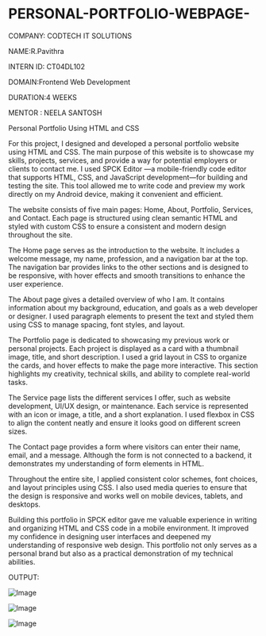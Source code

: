 # PERSONAL-PORTFOLIO-WEBPAGE-

COMPANY: CODTECH IT SOLUTIONS

NAME:R.Pavithra

INTERN ID: CT04DL102

DOMAIN:Frontend Web Development

DURATION:4 WEEKS

MENTOR : NEELA SANTOSH

Personal Portfolio Using HTML and CSS 

For this project, I designed and developed a personal portfolio website using HTML and CSS. The main purpose of this website is to showcase my skills, projects, services, and provide a way for potential employers or clients to contact me. I used SPCK Editor —a mobile-friendly code editor that supports HTML, CSS, and JavaScript development—for building and testing the site. This tool allowed me to write code and preview my work directly on my Android device, making it convenient and efficient.

The website consists of five main pages: Home, About, Portfolio, Services, and Contact. Each page is structured using clean semantic HTML and styled with custom CSS to ensure a consistent and modern design throughout the site.

The Home page serves as the introduction to the website. It includes a welcome message, my name, profession, and a navigation bar at the top. The navigation bar provides links to the other sections and is designed to be responsive, with hover effects and smooth transitions to enhance the user experience.

The About page gives a detailed overview of who I am. It contains information about my background, education, and goals as a web developer or designer. I used paragraph elements to present the text and styled them using CSS to manage spacing, font styles, and layout.

The Portfolio page is dedicated to showcasing my previous work or personal projects. Each project is displayed as a card with a thumbnail image, title, and short description. I used a grid layout in CSS to organize the cards, and hover effects to make the page more interactive. This section highlights my creativity, technical skills, and ability to complete real-world tasks.

The Service page lists the different services I offer, such as website development, UI/UX design, or maintenance. Each service is represented with an icon or image, a title, and a short explanation. I used flexbox in CSS to align the content neatly and ensure it looks good on different screen sizes.

The Contact page provides a form where visitors can enter their name, email, and a message. Although the form is not connected to a backend, it demonstrates my understanding of form elements in HTML. 

Throughout the entire site, I applied consistent color schemes, font choices, and layout principles using CSS. I also used media queries to ensure that the design is responsive and works well on mobile devices, tablets, and desktops.

Building this portfolio in SPCK editor gave me valuable experience in writing and organizing HTML and CSS code in a mobile environment. It improved my confidence in designing user interfaces and deepened my understanding of responsive web design. This portfolio not only serves as a personal brand but also as a practical demonstration of my technical abilities. 

OUTPUT:

![Image](https://github.com/user-attachments/assets/794e6e24-52cf-4798-a3d7-f15964974b45)

![Image](https://github.com/user-attachments/assets/e6e1668e-ceaf-4049-a11b-6eae15a0fce6)

![Image](https://github.com/user-attachments/assets/13b8aa85-93b7-42d3-8751-860adeb54916)
